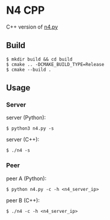 # N4 CPP

C++ version of [n4.py](https://github.com/MikeWang000000/n4)


## Build

```
$ mkdir build && cd build
$ cmake .. -DCMAKE_BUILD_TYPE=Release
$ cmake --build .
```


## Usage


### Server
server (Python):
```
$ python3 n4.py -s
```


server (C++):
```
$ ./n4 -s
```


### Peer

peer A (Python):
```
$ python n4.py -c -h <n4_server_ip>
```

peer B (C++):
```
$ ./n4 -c -h <n4_server_ip>
```




